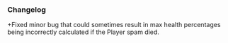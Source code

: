 ### Changelog

+Fixed minor bug that could sometimes result in max health percentages being incorrectly calculated if the Player spam died.